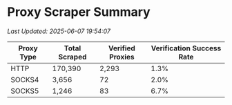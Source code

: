 # Proxy Scraper Summary

_Last Updated: 2025-06-07 19:54:07_

| Proxy Type | Total Scraped | Verified Proxies | Verification Success Rate |
|------------|--------------|------------------|--------------------------|
| HTTP | 170,390 | 2,293 | 1.3% |
| SOCKS4 | 3,656 | 72 | 2.0% |
| SOCKS5 | 1,246 | 83 | 6.7% |
